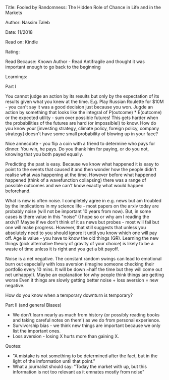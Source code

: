 Title: Fooled by Randomness: The Hidden Role of Chance in Life and in the Markets

Author: Nassim Taleb

Date: 11/2018

Read on: Kindle

Rating:

Read Because: Known Author - Read Antifragile and thought it was important enough to go back to the beginning

Learnings:

Part I

You cannot judge an action by its results but only by the expectation of its results given what you knew at the time. E.g. Play Russian Roulette for $10M - you can't say it was a good decision just because you won. Jugde an action by something that looks like the integral of P(outcome) * E(outcome) or the expected utility - sum over possible futures! This gets harder when the probabilities of the futures are hard (or impossible!) to know. How do you know your [investing strategy, climate policy, foreign policy, company strategy] doesn't have some small probability of blowing up in your face?

Nice annecdote - you flip a coin with a friend to determine who pays for dinner. You win, he pays. Do you thank him for paying, or do you not, knowing that you both payed equally.

Predicting the past is easy. Because we know what happened it is easy to point to the events that caused it and then wonder how the people didn't realise what was happening at the time. However before what happened happened (think of a wavefunction collapsing) there was a range of possible outcomes and we can't know exactly what would happen beforehand.

What is new is often noise. I completely agree in e.g. news but am troubled by the implications in my science life - most papers on the arxiv today are probably noise (will not be important 10 years from now). But, in some cases is there value in this "noise" (I hope so or why am I reading the arxiv)? Maybe if we don't think of it as news but probes - most will fail but one will make progress. However, that still suggests that unless you absolutely need to you should ignore it until you know which one will pay off. Age is value - you have to know the old things (GR). Learning the new things (pick alternative theory of gravity of your choice) is likely to be a waste of time unless it is right and you get a bit payoff.

Noise is a net negative. The constant random swings can lead to emotional burn out especially with loss aversion (imagine someone checking their portfolio every 10 mins. It will be down ~half the time but they will come out net unhappy!). Maybe an explanation for why people think things are getting worse Even it things are slowly getting better noise + loss aversion = new negative.

How do you know when a temporary downturn is temporary?

Part II (and general Biases)
* We don't learn nearly as much from history (or possibly reading books and taking careful notes on them!) as we do from personal experience.
* Survivorship bias - we think new things are important because we only list the important ones.
* Loss aversion - losing X hurts more than gaining X.


Quotes:
* "A mistake is not something to be determined after the fact, but in the light of the imformation until that point."
* What a journalist should say: "Today the market with up, but this information is not too relevant as it emnates mostly from noise"
